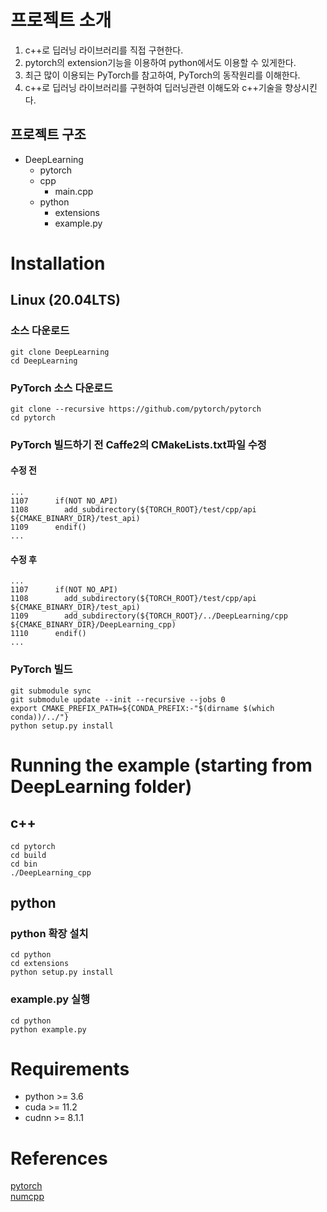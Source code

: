 # 프로젝트 소개

 1. c++로 딥러닝 라이브러리를 직접 구현한다.
 2. pytorch의 extension기능을 이용하여 python에서도 이용할 수 있게한다.
 3. 최근 많이 이용되는 PyTorch를 참고하여, PyTorch의 동작원리를 이해한다.
 4. c++로 딥러닝 라이브러리를 구현하여 딥러닝관련 이해도와 c++기술을 향상시킨다.

## 프로젝트 구조

* DeepLearning
  * pytorch
  * cpp
    * main.cpp
  * python 
    * extensions
    * example.py

# Installation

## Linux (20.04LTS)

### 소스 다운로드
```
git clone DeepLearning
cd DeepLearning
```

### PyTorch 소스 다운로드
```
git clone --recursive https://github.com/pytorch/pytorch
cd pytorch
```

### PyTorch 빌드하기 전 Caffe2의 CMakeLists.txt파일 수정

#### 수정 전
```
...
1107      if(NOT NO_API)
1108        add_subdirectory(${TORCH_ROOT}/test/cpp/api ${CMAKE_BINARY_DIR}/test_api)
1109      endif()
...
```

#### 수정 후
```
...
1107      if(NOT NO_API)
1108        add_subdirectory(${TORCH_ROOT}/test/cpp/api ${CMAKE_BINARY_DIR}/test_api)
1109        add_subdirectory(${TORCH_ROOT}/../DeepLearning/cpp ${CMAKE_BINARY_DIR}/DeepLearning_cpp)
1110      endif()
...
```

### PyTorch 빌드
```
git submodule sync
git submodule update --init --recursive --jobs 0
export CMAKE_PREFIX_PATH=${CONDA_PREFIX:-"$(dirname $(which conda))/../"}
python setup.py install
```

# Running the example (starting from DeepLearning folder)
## c++
```
cd pytorch
cd build
cd bin
./DeepLearning_cpp
```

## python

### python 확장 설치
```
cd python
cd extensions
python setup.py install
```

### example.py 실행
```
cd python
python example.py
```

# Requirements
 * python >= 3.6
 * cuda >= 11.2
 * cudnn >= 8.1.1

# References
[pytorch](https://github.com/pytorch/pytorch) \
[numcpp](https://github.com/dpilger26/NumCpp)
